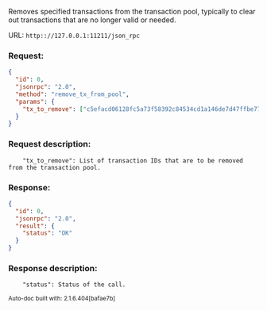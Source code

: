 Removes specified transactions from the transaction pool, typically to clear out transactions that are no longer valid or needed.

URL: ```http:://127.0.0.1:11211/json_rpc```
### Request: 
```json
{
  "id": 0,
  "jsonrpc": "2.0",
  "method": "remove_tx_from_pool",
  "params": {
    "tx_to_remove": ["c5efacd06128fc5a73f58392c84534cd1a146de7d47ffbe770486cce5130dc1f","c2f0de2ef4753dc0ec8dd2da5ebf8e77f07d2ac0791357a9e3f2537071b33762"]
  }
}
```
### Request description: 
```
    "tx_to_remove": List of transaction IDs that are to be removed from the transaction pool.

```
### Response: 
```json
{
  "id": 0,
  "jsonrpc": "2.0",
  "result": {
    "status": "OK"
  }
}
```
### Response description: 
```
    "status": Status of the call.

```
<sub>Auto-doc built with: 2.1.6.404[bafae7b]</sub>